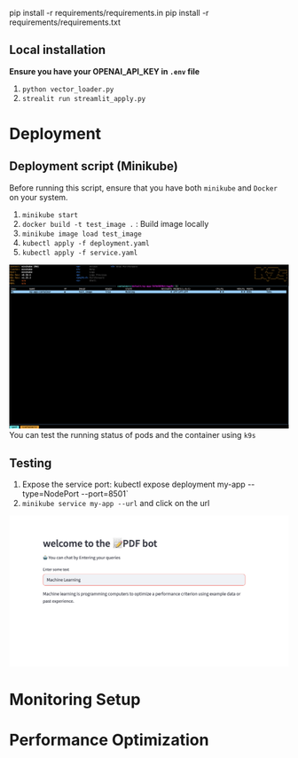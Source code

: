 pip install -r requirements/requirements.in
pip install -r requirements/requirements.txt


## Local installation

**Ensure you have your OPENAI_API_KEY in `.env` file**
1. `python vector_loader.py`
2. `strealit run streamlit_apply.py`


# Deployment
## Deployment script (Minikube)
Before running this script, ensure that you have both `minikube` and `Docker` on your system.
1. `minikube start`
2. `docker build -t test_image .` : Build image locally
3. `minikube image load test_image`
4. `kubectl apply -f deployment.yaml`
5. `kubectl apply -f service.yaml`

![alt text](images/image.png) You can test the running status of pods and the container using `k9s`



## Testing
1. Expose the service port: kubectl expose deployment my-app --type=NodePort --port=8501`
2. `minikube service my-app --url` and click on the url

![alt text](images/streamlit.png)


# Monitoring Setup

# Performance Optimization